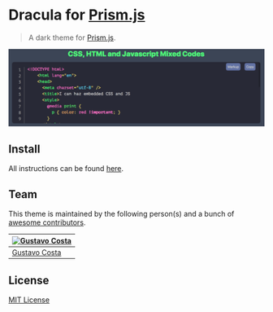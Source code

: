 # Dracula for [Prism.js](http://prismjs.com)

> A dark theme for [Prism.js](http://prismjs.com).

![Screenshot](images/previsao.png)

## Install

All instructions can be found [here](https://gusbemacbe.github.io/dracula-prism).

## Team

This theme is maintained by the following person(s) and a bunch of [awesome contributors](https://github.com/dracula/prism/graphs/contributors).


[![Gustavo Costa](https://avatars2.githubusercontent.com/u/2257024?v=3&s=70)](https://github.com/gusbemacbe) |
--- |
[Gustavo Costa](https://github.com/gusbemacbe) |

## License

[MIT License](./LICENSE)
